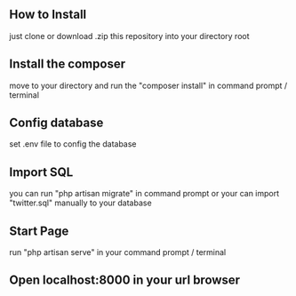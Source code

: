 ## How to Install

just clone or download .zip this repository into your directory root

## Install the composer 

move to your directory and run the "composer install" in command prompt / terminal

## Config database 
 
 set .env file to config the database
 
 ## Import SQL
 
 you can run "php artisan migrate" in command prompt or your can import "twitter.sql" manually to your database 
 
 ## Start Page
 
 run "php artisan serve" in your command prompt / terminal
 
 ## Open localhost:8000 in your url browser
